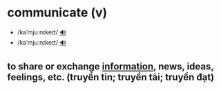 # communicate (v)

- /kəˈmjuːnɪkeɪt/ [🔊](https://www.oxfordlearnersdictionaries.com/media/english/uk_pron/c/com/commu/communicate__gb_2.mp3)
- /kəˈmjuːnɪkeɪt/ [🔊](https://www.oxfordlearnersdictionaries.com/media/english/us_pron/c/com/commu/communicate__us_1.mp3)

## to share or exchange [information](../i/information-n.md#data-that-is-processed-stored-or-sent-by-a-computer-thông-tin), news, ideas, feelings, etc. (truyền tin; truyền tải; truyền đạt)